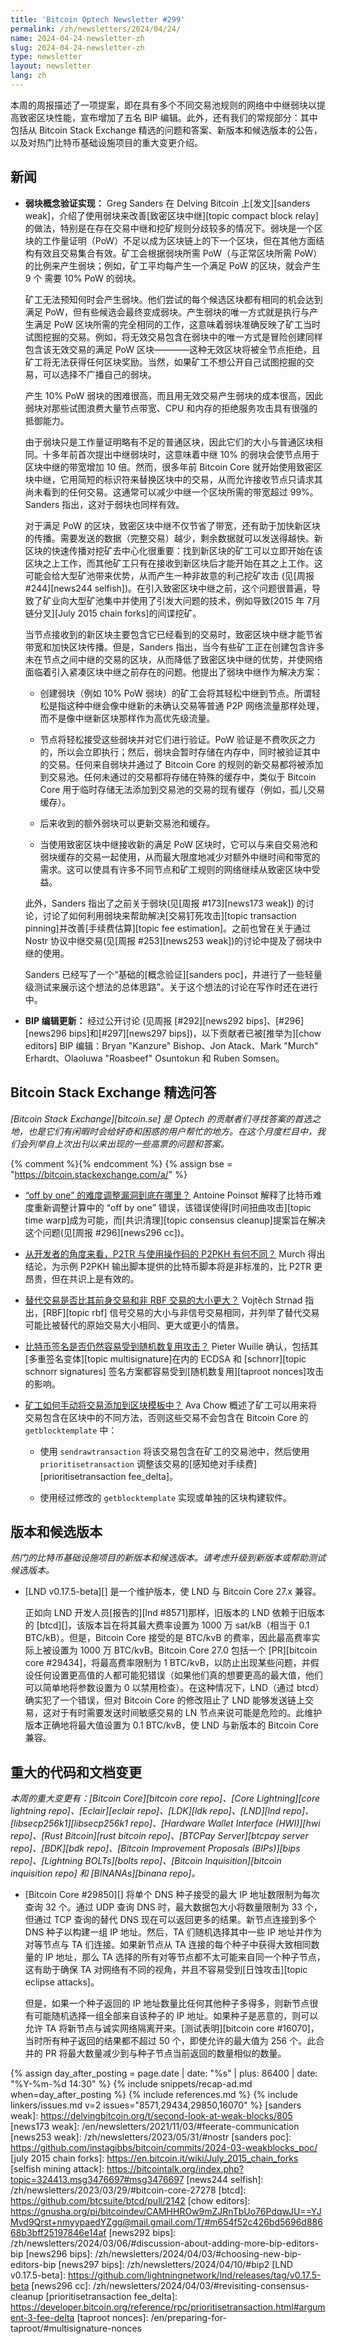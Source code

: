 ```yaml
---
title: 'Bitcoin Optech Newsletter #299'
permalink: /zh/newsletters/2024/04/24/
name: 2024-04-24-newsletter-zh
slug: 2024-04-24-newsletter-zh
type: newsletter
layout: newsletter
lang: zh
---
```

本周的周报描述了一项提案，即在具有多个不同交易池规则的网络中中继弱块以提高致密区块性能，宣布增加了五名 BIP 编辑。此外，还有我们的常规部分：其中包括从 Bitcoin Stack Exchange 精选的问题和答案、新版本和候选版本的公告，以及对热门比特币基础设施项目的重大变更介绍。

## 新闻

- **<!--Weak-blocks-proof--of-concept-implementation-->弱块概念验证实现：** Greg Sanders 在 Delving Bitcoin 上[发文][sanders weak]，介绍了使用弱块来改善[致密区块中继][topic compact block relay]的做法，特别是在存在交易中继和挖矿规则分歧较多的情况下。弱块是一个区块的工作量证明（PoW）不足以成为区块链上的下一个区块，但在其他方面结构有效且交易集合有效。矿工会根据弱块所需 PoW（与正常区块所需 PoW）的比例来产生弱块；例如，矿工平均每产生一个满足 PoW 的区块，就会产生 9 个 需要 10% PoW 的弱块。

  矿工无法预知何时会产生弱块。他们尝试的每个候选区块都有相同的机会达到满足 PoW，但有些候选会最终变成弱块。产生弱块的唯一方式就是执行与产生满足 PoW 区块所需的完全相同的工作，这意味着弱块准确反映了矿工当时试图挖掘的交易。例如，将无效交易包含在弱块中的唯一方式是冒险创建同样包含该无效交易的满足 PoW 区块————这种无效区块将被全节点拒绝，且矿工将无法获得任何区块奖励。当然，如果矿工不想公开自己试图挖掘的交易，可以选择不广播自己的弱块。

  产生 10% PoW 弱块的困难很高，而且用无效交易产生弱块的成本很高，因此弱块对那些试图浪费大量节点带宽、CPU 和内存的拒绝服务攻击具有很强的抵御能力。

  由于弱块只是工作量证明略有不足的普通区块，因此它们的大小与普通区块相同。十多年前首次提出中继弱块时，这意味着中继 10% 的弱块会使节点用于区块中继的带宽增加 10 倍。然而，很多年前 Bitcoin Core 就开始使用致密区块中继，它用简短的标识符来替换区块中的交易，从而允许接收节点只请求其尚未看到的任何交易。这通常可以减少中继一个区块所需的带宽超过 99%。Sanders 指出，这对于弱块也同样有效。

  对于满足 PoW 的区块，致密区块中继不仅节省了带宽，还有助于加快新区块的传播。需要发送的数据（完整交易）越少，剩余数据就可以发送得越快。新区块的快速传播对挖矿去中心化很重要：找到新区块的矿工可以立即开始在该区块之上工作，而其他矿工只有在接收到新区块后才能开始在其之上工作。这可能会给大型矿池带来优势，从而产生一种非故意的利己挖矿攻击 (见[周报 #244][news244 selfish])。在引入致密区块中继之前，这个问题很普遍，导致了矿业向大型矿池集中并使用了引发大问题的技术，例如导致[2015 年 7月链分叉][July 2015 chain forks]的间谍挖矿。

  当节点接收到的新区块主要包含它已经看到的交易时，致密区块中继才能节省带宽和加快区块传播。但是，Sanders 指出，当今有些矿工正在创建包含许多未在节点之间中继的交易的区块，从而降低了致密区块中继的优势，并使网络面临着引入紧凑区块中继之前存在的问题。他提出了弱块中继作为解决方案：

  - 创建弱块（例如 10% PoW 弱块）的矿工会将其轻松中继到节点。所谓轻松是指这种中继会像中继新的未确认交易等普通 P2P 网络流量那样处理，而不是像中继新区块那样作为高优先级流量。

  - 节点将轻松接受这些弱块并对它们进行验证。PoW 验证是不费吹灰之力的，所以会立即执行；然后，弱块会暂时存储在内存中，同时被验证其中的交易。任何来自弱块并通过了 Bitcoin Core 的规则的新交易都将被添加到交易池。任何未通过的交易都将存储在特殊的缓存中，类似于 Bitcoin Core 用于临时存储无法添加到交易池的交易的现有缓存（例如，孤儿交易缓存）。

  - 后来收到的额外弱块可以更新交易池和缓存。

  - 当使用致密区块中继接收新的满足 PoW 区块时，它可以与来自交易池和弱块缓存的交易一起使用，从而最大限度地减少对额外中继时间和带宽的需求。这可以使具有许多不同节点和矿工规则的网络继续从致密区块中受益。

  此外，Sanders 指出了之前关于弱块(见[周报 #173][news173 weak]) 的讨论，讨论了如何利用弱块来帮助解决[交易钉死攻击][topic transaction pinning]并改善[手续费估算][topic fee estimation]。之前也曾在关于通过 Nostr 协议中继交易(见[周报 #253][news253 weak])的讨论中提及了弱块中继的使用。

  Sanders 已经写了一个“基础的[概念验证][sanders poc]，并进行了一些轻量级测试来展示这个想法的总体思路”。关于这个想法的讨论在写作时还在进行中。

- **<!--BIP-editors-update-->BIP 编辑更新：** 经过公开讨论 (见周报 [#292][news292 bips]、[#296][news296 bips]和[#297][news297 bips])，以下贡献者已被[推举为][chow editors] BIP 编辑：Bryan "Kanzure" Bishop、Jon Atack、Mark "Murch" Erhardt、Olaoluwa "Roasbeef" Osuntokun 和 Ruben Somsen。

## Bitcoin Stack Exchange 精选问答

*[Bitcoin Stack Exchange][bitcoin.se] 是 Optech 的贡献者们寻找答案的首选之地，也是它们有闲暇时会给好奇和困惑的用户帮忙的地方。在这个月度栏目中，我们会列举自上次出刊以来出现的一些高票的问题和答案。*

{% comment %}<!-- https://bitcoin.stackexchange.com/search?tab=votes&q=created%3a1m..%20is%3aa
nswer -->{% endcomment %}
{% assign bse = "https://bitcoin.stackexchange.com/a/" %}

- [“off by one” 的难度调整漏洞到底在哪里？]({{bse}}20597)
  Antoine Poinsot 解释了比特币难度重新调整计算中的 “off by one” 错误，该错误使得[时间扭曲攻击][topic time warp]成为可能，而[共识清理][topic consensus cleanup]提案旨在解决这个问题(见[周报 #296][news296 cc])。

- [从开发者的角度来看，P2TR 与使用操作码的 P2PKH 有何不同？]({{bse}}122548)
  Murch 得出结论，为示例 P2PKH 输出脚本提供的比特币脚本将是非标准的，比 P2TR 更昂贵，但在共识上是有效的。

- [替代交易是否比其前身交易和非 RBF 交易的大小更大？]({{bse}}122473)
  Vojtěch Strnad 指出，[RBF][topic rbf] 信号交易的大小与非信号交易相同，并列举了替代交易可能比被替代的原始交易大小相同、更大或更小的情景。

- [<!--are-bitcoin-signatures-still-vulnerable-to-nonce-reuse-->比特币签名是否仍然容易受到随机数复用攻击？]({{bse}}122621)
  Pieter Wuille 确认，包括其[多重签名变体][topic multisignature]在内的 ECDSA 和 [schnorr][topic schnorr signatures] 签名方案都容易受到[随机数复用][taproot nonces]攻击的影响。

- [<!--how-do-miners-manually-add-transactions-to-a-block-template-->矿工如何手动将交易添加到区块模板中？]({{bse}}122725)
  Ava Chow 概述了矿工可以用来将交易包含在区块中的不同方法，否则这些交易不会包含在 Bitcoin Core 的
  `getblocktemplate` 中：

  * 使用 `sendrawtransaction` 将该交易包含在矿工的交易池中，然后使用 `prioritisetransaction` 调整该交易的[感知绝对手续费][prioritisetransaction fee_delta]。

  * 使用经过修改的 `getblocktemplate` 实现或单独的区块构建软件。

## 版本和候选版本

*热门的比特币基础设施项目的新版本和候选版本。请考虑升级到新版本或帮助测试候选版本。*

- [LND v0.17.5-beta][] 是一个维护版本，使 LND 与 Bitcoin Core 27.x 兼容。

  正如向 LND 开发人员[报告的][lnd #8571]那样，旧版本的 LND 依赖于旧版本的 [btcd][]，该版本旨在将其最大费率设置为 1000 万 sat/kB（相当于 0.1 BTC/kB）。但是，Bitcoin Core 接受的是 BTC/kvB 的费率，因此最高费率实际上被设置为 1000 万 BTC/kvB。Bitcoin Core 27.0 包括一个 [PR][bitcoin core #29434]，将最高费率限制为 1 BTC/kvB，以防止出现某些问题，并假设任何设置更高值的人都可能犯错误（如果他们真的想要更高的最大值，他们可以简单地将参数设置为 0 以禁用检查）。在这种情况下，LND（通过 btcd）确实犯了一个错误，但对 Bitcoin Core 的修改阻止了 LND 能够发送链上交易，这对于有时需要发送时间敏感交易的 LN 节点来说可能是危险的。此维护版本正确地将最大值设置为 0.1 BTC/kvB，使 LND 与新版本的 Bitcoin Core 兼容。

## 重大的代码和文档变更

_本周的重大变更有：[Bitcoin Core][bitcoin core repo]、[Core Lightning][core lightning repo]、[Eclair][eclair repo]、[LDK][ldk repo]、[LND][lnd repo]、[libsecp256k1][libsecp256k1 repo]、[Hardware Wallet Interface (HWI)][hwi repo]、[Rust Bitcoin][rust bitcoin repo]、[BTCPay Server][btcpay server repo]、[BDK][bdk repo]、[Bitcoin Improvement Proposals (BIPs)][bips repo]、[Lightning BOLTs][bolts repo]、[Bitcoin Inquisition][bitcoin inquisition repo] 和 [BINANAs][binana repo]。_

- [Bitcoin Core #29850][] 将单个 DNS 种子接受的最大 IP 地址数限制为每次查询 32 个。通过 UDP 查询 DNS 时，最大数据包大小将数量限制为 33 个，但通过 TCP 查询的替代 DNS 现在可以返回更多的结果。新节点连接到多个 DNS 种子以构建一组 IP 地址。然后，TA 们随机选择其中一些 IP 地址并作为对等节点与 TA 们连接。如果新节点从 TA 连接的每个种子中获得大致相同数量的 IP 地址，那么 TA 选择的所有对等节点都不太可能来自同一个种子节点，这有助于确保 TA 对网络有不同的视角，并且不容易受到[日蚀攻击][topic eclipse attacks]。

  但是，如果一个种子返回的 IP 地址数量比任何其他种子多得多，则新节点很有可能随机选择一组全部来自该种子的 IP 地址。如果种子是恶意的，则可以允许 TA 将新节点与诚实网络隔离开来。[测试表明][bitcoin core #16070]，当时所有种子返回的结果都不超过 50 个，即使允许的最大值为 256 个。此合并的 PR 将最大数量减少到与种子节点当前返回的数量相似的数量。

{% assign day_after_posting = page.date | date: "%s" | plus: 86400 | date: "%Y-%m-%d 14:30" %}
{% include snippets/recap-ad.md when=day_after_posting %}
{% include references.md %}
{% include linkers/issues.md v=2 issues="8571,29434,29850,16070" %}
[sanders weak]: https://delvingbitcoin.org/t/second-look-at-weak-blocks/805
[news173 weak]: /en/newsletters/2021/11/03/#feerate-communication
[news253 weak]: /zh/newsletters/2023/05/31/#nostr
[sanders poc]: https://github.com/instagibbs/bitcoin/commits/2024-03-weakblocks_poc/
[july 2015 chain forks]: https://en.bitcoin.it/wiki/July_2015_chain_forks
[selfish mining attack]: https://bitcointalk.org/index.php?topic=324413.msg3476697#msg3476697
[news244 selfish]: /zh/newsletters/2023/03/29/#bitcoin-core-27278
[btcd]: https://github.com/btcsuite/btcd/pull/2142
[chow editors]: https://gnusha.org/pi/bitcoindev/CAMHHROw9mZJRnTbUo76PdqwJU==YJMvd9Qrst+nmyypaedYZgg@mail.gmail.com/T/#m654f52c426bd5696d88668b3bff25197846e14af
[news292 bips]: /zh/newsletters/2024/03/06/#discussion-about-adding-more-bip-editors-bip
[news296 bips]: /zh/newsletters/2024/04/03/#choosing-new-bip-editors-bip
[news297 bips]: /zh/newsletters/2024/04/10/#bip2
[LND v0.17.5-beta]: https://github.com/lightningnetwork/lnd/releases/tag/v0.17.5-beta
[news296 cc]: /zh/newsletters/2024/04/03/#revisiting-consensus-cleanup
[prioritisetransaction fee_delta]: https://developer.bitcoin.org/reference/rpc/prioritisetransaction.html#argument-3-fee-delta
[taproot nonces]: /en/preparing-for-taproot/#multisignature-nonces
